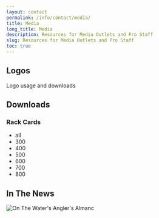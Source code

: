 ```yaml
---
layout: contact
permalink: /info/contact/media/
title: Media
long_title: Media
description: Resources for Media Outlets and Pro Staff
slug: Resources for Media Outlets and Pro Staff
toc: true
---
```

## Logos

Logo usage and downloads

## Downloads

### Rack Cards
- all
- 300
- 400
- 500
- 600
- 700
- 800

## In The News
![On The Water's Angler's Almanc](/assets/images/media-mention--angler's-almanac.jpg)